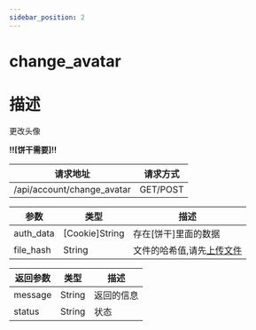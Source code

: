 ```yaml
---
sidebar_position: 2
---
```


# change_avatar

# 描述

更改头像

**!!\[饼干需要\]!!**

| 请求地址                       | 请求方式     |
|----------------------------|----------|
| /api/account/change_avatar | GET/POST |

| 参数        | 类型               | 描述                                     |
|-----------|------------------|----------------------------------------|
| auth_data | \[Cookie\]String | 存在\[饼干\]里面的数据                          |
| file_hash | String           | 文件的哈希值,请先[上传文件](/docs/api/file/upload) |

| 返回参数    | 类型     | 描述    |
|---------|--------|-------|
| message | String | 返回的信息 |
| status  | String | 状态    |
